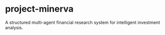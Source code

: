 # project-minerva
A structured multi-agent financial research system for intelligent investment analysis.
